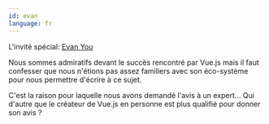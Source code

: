 ```yaml
---
id: evan  
language: fr
---
```


L'invité spécial: [Evan You](https://twitter.com/youyuxi)

Nous sommes admiratifs devant le succès rencontré par Vue.js mais il faut confesser que nous n'étions pas assez familiers avec son éco-système pour nous permettre d'écrire à ce sujet.

C'est la raison pour laquelle nous avons demandé l'avis à un expert... Qui d'autre que le créateur de Vue.js en personne est plus qualifié pour donner son avis ?

